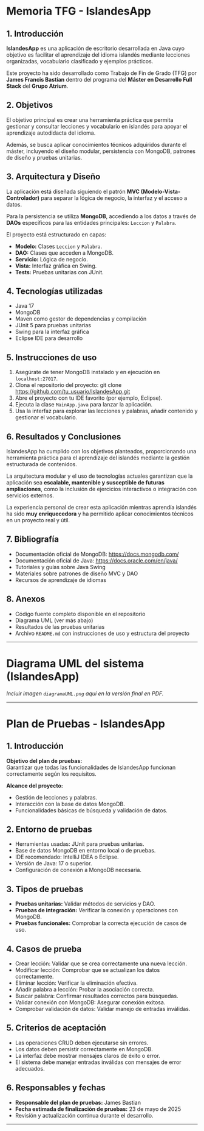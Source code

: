 # Memoria TFG - IslandesApp

## 1. Introducción

**IslandesApp** es una aplicación de escritorio desarrollada en Java cuyo objetivo es facilitar el aprendizaje del idioma islandés mediante lecciones organizadas, vocabulario clasificado y ejemplos prácticos.

Este proyecto ha sido desarrollado como Trabajo de Fin de Grado (TFG) por **James Francis Bastian** dentro del programa del **Máster en Desarrollo Full Stack** del **Grupo Atrium**.

## 2. Objetivos

El objetivo principal es crear una herramienta práctica que permita gestionar y consultar lecciones y vocabulario en islandés para apoyar el aprendizaje autodidacta del idioma.

Además, se busca aplicar conocimientos técnicos adquiridos durante el máster, incluyendo el diseño modular, persistencia con MongoDB, patrones de diseño y pruebas unitarias.

## 3. Arquitectura y Diseño

La aplicación está diseñada siguiendo el patrón **MVC (Modelo-Vista-Controlador)** para separar la lógica de negocio, la interfaz y el acceso a datos.

Para la persistencia se utiliza **MongoDB**, accediendo a los datos a través de **DAOs** específicos para las entidades principales: `Leccion` y `Palabra`.

El proyecto está estructurado en capas:

- **Modelo:** Clases `Leccion` y `Palabra`.  
- **DAO:** Clases que acceden a MongoDB.  
- **Servicio:** Lógica de negocio.  
- **Vista:** Interfaz gráfica en Swing.  
- **Tests:** Pruebas unitarias con JUnit.

## 4. Tecnologías utilizadas

- Java 17  
- MongoDB  
- Maven como gestor de dependencias y compilación  
- JUnit 5 para pruebas unitarias  
- Swing para la interfaz gráfica  
- Eclipse IDE para desarrollo

## 5. Instrucciones de uso

1. Asegúrate de tener MongoDB instalado y en ejecución en `localhost:27017`.  
2. Clona el repositorio del proyecto:  git clone https://github.com/tu_usuario/IslandesApp.git
3. Abre el proyecto con tu IDE favorito (por ejemplo, Eclipse).  
4. Ejecuta la clase `MainApp.java` para lanzar la aplicación.  
5. Usa la interfaz para explorar las lecciones y palabras, añadir contenido y gestionar el vocabulario.

## 6. Resultados y Conclusiones

IslandesApp ha cumplido con los objetivos planteados, proporcionando una herramienta práctica para el aprendizaje del islandés mediante la gestión estructurada de contenidos.

La arquitectura modular y el uso de tecnologías actuales garantizan que la aplicación sea **escalable, mantenible y susceptible de futuras ampliaciones**, como la inclusión de ejercicios interactivos o integración con servicios externos.

La experiencia personal de crear esta aplicación mientras aprendía islandés ha sido **muy enriquecedora** y ha permitido aplicar conocimientos técnicos en un proyecto real y útil.

## 7. Bibliografía

- Documentación oficial de MongoDB: https://docs.mongodb.com/  
- Documentación oficial de Java: https://docs.oracle.com/en/java/  
- Tutoriales y guías sobre Java Swing  
- Materiales sobre patrones de diseño MVC y DAO  
- Recursos de aprendizaje de idiomas

## 8. Anexos

- Código fuente completo disponible en el repositorio  
- Diagrama UML (ver más abajo)  
- Resultados de las pruebas unitarias  
- Archivo `README.md` con instrucciones de uso y estructura del proyecto

---

# Diagrama UML del sistema (IslandesApp)

*Incluir imagen `diagramaUML.png` aquí en la versión final en PDF.*

---

# Plan de Pruebas - IslandesApp

## 1. Introducción

**Objetivo del plan de pruebas:**  
Garantizar que todas las funcionalidades de IslandesApp funcionan correctamente según los requisitos.

**Alcance del proyecto:**

- Gestión de lecciones y palabras.  
- Interacción con la base de datos MongoDB.  
- Funcionalidades básicas de búsqueda y validación de datos.

## 2. Entorno de pruebas

- Herramientas usadas: JUnit para pruebas unitarias.  
- Base de datos MongoDB en entorno local o de pruebas.  
- IDE recomendado: IntelliJ IDEA o Eclipse.  
- Versión de Java: 17 o superior.  
- Configuración de conexión a MongoDB necesaria.

## 3. Tipos de pruebas

- **Pruebas unitarias:** Validar métodos de servicios y DAO.  
- **Pruebas de integración:** Verificar la conexión y operaciones con MongoDB.  
- **Pruebas funcionales:** Comprobar la correcta ejecución de casos de uso.

## 4. Casos de prueba

- Crear lección: Validar que se crea correctamente una nueva lección.  
- Modificar lección: Comprobar que se actualizan los datos correctamente.  
- Eliminar lección: Verificar la eliminación efectiva.  
- Añadir palabra a lección: Probar la asociación correcta.  
- Buscar palabra: Confirmar resultados correctos para búsquedas.  
- Validar conexión con MongoDB: Asegurar conexión exitosa.  
- Comprobar validación de datos: Validar manejo de entradas inválidas.

## 5. Criterios de aceptación

- Las operaciones CRUD deben ejecutarse sin errores.  
- Los datos deben persistir correctamente en MongoDB.  
- La interfaz debe mostrar mensajes claros de éxito o error.  
- El sistema debe manejar entradas inválidas con mensajes de error adecuados.

## 6. Responsables y fechas

- **Responsable del plan de pruebas:** James Bastian  
- **Fecha estimada de finalización de pruebas:** 23 de mayo de 2025  
- Revisión y actualización continua durante el desarrollo.

---
